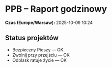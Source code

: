 # PPB – Raport godzinowy
**Czas (Europe/Warsaw):** 2025-10-09 10:24

## Status projektów
- Bezpieczny Pieszy — OK
- Zwolnij przy przejściu — OK
- Odblask ratuje życie — OK

